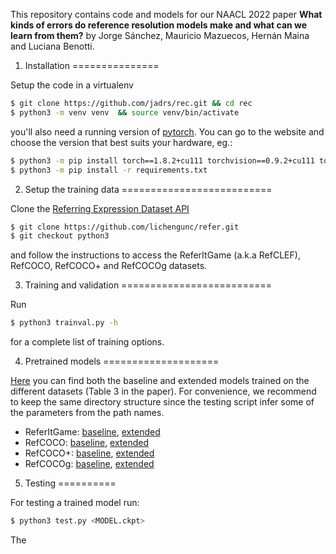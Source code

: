This repository contains code and models for our NAACL 2022 paper **What kinds of errors do reference resolution models make and what can we learn from them?** by Jorge Sánchez, Mauricio Mazuecos, Hernán Maina and Luciana Benotti.

1. Installation
===============

Setup the code in a virtualenv

```sh
$ git clone https://github.com/jadrs/rec.git && cd rec
$ python3 -m venv venv  && source venv/bin/activate
```

you'll also need a running version of [pytorch](https://pytorch.org/get-started/locally/). You can go to the website and choose the version that best suits your hardware, eg.:

```sh
$ python3 -m pip install torch==1.8.2+cu111 torchvision==0.9.2+cu111 torchaudio==0.8.2 -f https://download.pytorch.org/whl/lts/1.8/torch_lts.html
$ python3 -m pip install -r requirements.txt
```

2. Setup the training data
==========================

Clone the [Referring Expression Dataset API](https://github.com/lichengunc/refer)

```sh
$ git clone https://github.com/lichengunc/refer.git
$ git checkout python3
```

and follow the instructions to access the ReferItGame (a.k.a RefCLEF), RefCOCO, RefCOCO+ and RefCOCOg datasets.


3. Training and validation
==========================

Run

```sh
$ python3 trainval.py -h
```

for a complete list of training options.

4. Pretrained models
====================

[Here](https://drive.google.com/drive/folders/1ud7RaR_0rmJws4xGJeGz-tdZMugvd2eh?usp=sharing) you can find both the baseline and extended models trained on the different datasets (Table 3 in the paper). For convenience, we recommend to keep the same directory structure since the testing script infer some of the parameters from the path names.

* ReferItGame: [baseline](), [extended]()
* RefCOCO: [baseline](), [extended]()
* RefCOCO+: [baseline](), [extended]()
* RefCOCOg: [baseline](), [extended]()

5. Testing
==========

For testing a trained model run:

```sh
$ python3 test.py <MODEL.ckpt>
```

The
